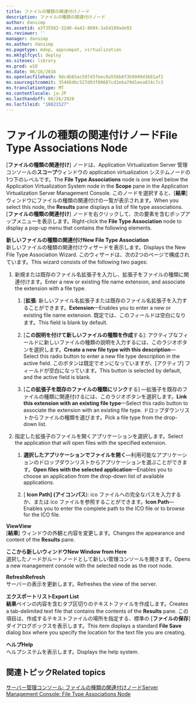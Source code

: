 ```yaml
---
title: ファイルの種類の関連付けノード
description: ファイルの種類の関連付けノード
author: dansimp
ms.assetid: a3f35562-32d0-4a43-8604-3a54189ade92
ms.reviewer: ''
manager: dansimp
ms.author: dansimp
ms.pagetype: mdop, appcompat, virtualization
ms.mktglfcycl: deploy
ms.sitesec: library
ms.prod: w10
ms.date: 06/16/2016
ms.openlocfilehash: 9dc4b65ac597d3feec0a556b8f3b9949d3681af2
ms.sourcegitcommit: 354664bc527d93f80687cd2eba70d1eea024c7c3
ms.translationtype: MT
ms.contentlocale: ja-JP
ms.lasthandoff: 06/26/2020
ms.locfileid: "10821527"
---
```

# <span data-ttu-id="81ee0-103">ファイルの種類の関連付けノード</span><span class="sxs-lookup"><span data-stu-id="81ee0-103">File Type Associations Node</span></span>


<span data-ttu-id="81ee0-104">[**ファイルの種類の関連付け**] ノードは、Application Virtualization Server 管理コンソールの**スコープ**ウィンドウの application virtualization システムノードの1つ下のレベルです。</span><span class="sxs-lookup"><span data-stu-id="81ee0-104">The **File Type Associations** node is one level below the Application Virtualization System node in the **Scope** pane in the Application Virtualization Server Management Console.</span></span> <span data-ttu-id="81ee0-105">このノードを選択すると、[**結果**] ウィンドウにファイルの種類の関連付けの一覧が表示されます。</span><span class="sxs-lookup"><span data-stu-id="81ee0-105">When you select this node, the **Results** pane displays a list of file type associations.</span></span> <span data-ttu-id="81ee0-106">[**ファイルの種類の関連付け**] ノードを右クリックして、次の要素を含むポップアップメニューを表示します。</span><span class="sxs-lookup"><span data-stu-id="81ee0-106">Right-click the **File Type Association** node to display a pop-up menu that contains the following elements.</span></span>

<a href="" id="new-file-type-association"></a>**<span data-ttu-id="81ee0-107">新しいファイルの種類の関連付け</span><span class="sxs-lookup"><span data-stu-id="81ee0-107">New File Type Association</span></span>**  
<span data-ttu-id="81ee0-108">新しいファイルの種類の関連付けウィザードを表示します。</span><span class="sxs-lookup"><span data-stu-id="81ee0-108">Displays the New File Type Association Wizard.</span></span> <span data-ttu-id="81ee0-109">このウィザードは、次の2つのページで構成されています。</span><span class="sxs-lookup"><span data-stu-id="81ee0-109">This wizard consists of the following two pages:</span></span>

1.  <span data-ttu-id="81ee0-110">新規または既存のファイル名拡張子を入力し、拡張子をファイルの種類に関連付けます。</span><span class="sxs-lookup"><span data-stu-id="81ee0-110">Enter a new or existing file name extension, and associate the extension with a file type.</span></span>

    1.  <span data-ttu-id="81ee0-111">[**拡張**: 新しいファイル名拡張子または既存のファイル名拡張子を入力することができます。</span><span class="sxs-lookup"><span data-stu-id="81ee0-111">**Extension**—Enables you to enter a new or existing file name extension.</span></span> <span data-ttu-id="81ee0-112">既定では、このフィールドは空白になります。</span><span class="sxs-lookup"><span data-stu-id="81ee0-112">This field is blank by default.</span></span>

    2.  <span data-ttu-id="81ee0-113">[**この説明を付けて新しいファイルの種類を作成**する]: アクティブなフィールドに新しいファイルの種類の説明を入力するには、このラジオボタンを選択します。</span><span class="sxs-lookup"><span data-stu-id="81ee0-113">**Create a new file type with this description**—Select this radio button to enter a new file type description in the active field.</span></span> <span data-ttu-id="81ee0-114">このボタンは既定でオンになっていますが、[アクティブ] フィールドが空白になっています。</span><span class="sxs-lookup"><span data-stu-id="81ee0-114">This button is selected by default, and the active field is blank.</span></span>

    3.  <span data-ttu-id="81ee0-115">[**この拡張子を既存のファイルの種類にリンク**する] —拡張子を既存のファイルの種類に関連付けるには、このラジオボタンを選択します。</span><span class="sxs-lookup"><span data-stu-id="81ee0-115">**Link this extension with an existing file type**—Select this radio button to associate the extension with an existing file type.</span></span> <span data-ttu-id="81ee0-116">ドロップダウンリストからファイルの種類を選びます。</span><span class="sxs-lookup"><span data-stu-id="81ee0-116">Pick a file type from the drop-down list.</span></span>

2.  <span data-ttu-id="81ee0-117">指定した拡張子のファイルを開くアプリケーションを選択します。</span><span class="sxs-lookup"><span data-stu-id="81ee0-117">Select the application that will open files with the specified extension.</span></span>

    1.  <span data-ttu-id="81ee0-118">**選択したアプリケーションでファイルを開く**—利用可能なアプリケーションのドロップダウンリストからアプリケーションを選ぶことができます。</span><span class="sxs-lookup"><span data-stu-id="81ee0-118">**Open files with the selected application**—Enables you to choose an application from the drop-down list of available applications.</span></span>

    2.  <span data-ttu-id="81ee0-119">[ **Icon Path] (アイコンパス**): ico ファイルへの完全なパスを入力するか、または ico ファイルを参照することができます。</span><span class="sxs-lookup"><span data-stu-id="81ee0-119">**Icon Path**—Enables you to enter the complete path to the ICO file or to browse for the ICO file.</span></span>

<a href="" id="view"></a>**<span data-ttu-id="81ee0-120">View</span><span class="sxs-lookup"><span data-stu-id="81ee0-120">View</span></span>**  
<span data-ttu-id="81ee0-121">[**結果**] ウィンドウの外観と内容を変更します。</span><span class="sxs-lookup"><span data-stu-id="81ee0-121">Changes the appearance and content of the **Results** pane.</span></span>

<a href="" id="new-window-from-here"></a>**<span data-ttu-id="81ee0-122">ここから新しいウィンドウ</span><span class="sxs-lookup"><span data-stu-id="81ee0-122">New Window from Here</span></span>**  
<span data-ttu-id="81ee0-123">選択したノードがルートノードとして新しい管理コンソールを開きます。</span><span class="sxs-lookup"><span data-stu-id="81ee0-123">Opens a new management console with the selected node as the root node.</span></span>

<a href="" id="refresh"></a>**<span data-ttu-id="81ee0-124">Refresh</span><span class="sxs-lookup"><span data-stu-id="81ee0-124">Refresh</span></span>**  
<span data-ttu-id="81ee0-125">サーバーの表示を更新します。</span><span class="sxs-lookup"><span data-stu-id="81ee0-125">Refreshes the view of the server.</span></span>

<a href="" id="export-list"></a>**<span data-ttu-id="81ee0-126">エクスポートリスト</span><span class="sxs-lookup"><span data-stu-id="81ee0-126">Export List</span></span>**  
<span data-ttu-id="81ee0-127">**結果**ペインの内容を含むタブ区切りのテキストファイルを作成します。</span><span class="sxs-lookup"><span data-stu-id="81ee0-127">Creates a tab-delimited text file that contains the contents of the **Results** pane.</span></span> <span data-ttu-id="81ee0-128">この項目は、作成するテキストファイルの場所を指定する、標準の [**ファイルの保存**] ダイアログボックスを表示します。</span><span class="sxs-lookup"><span data-stu-id="81ee0-128">This item displays a standard **File Save** dialog box where you specify the location for the text file you are creating.</span></span>

<a href="" id="help"></a>**<span data-ttu-id="81ee0-129">ヘルプ</span><span class="sxs-lookup"><span data-stu-id="81ee0-129">Help</span></span>**  
<span data-ttu-id="81ee0-130">ヘルプシステムを表示します。</span><span class="sxs-lookup"><span data-stu-id="81ee0-130">Displays the help system.</span></span>

## <span data-ttu-id="81ee0-131">関連トピック</span><span class="sxs-lookup"><span data-stu-id="81ee0-131">Related topics</span></span>


[<span data-ttu-id="81ee0-132">サーバー管理コンソール: ファイルの種類の関連付けノード</span><span class="sxs-lookup"><span data-stu-id="81ee0-132">Server Management Console: File Type Associations Node</span></span>](server-management-console-file-type-associations-node.md)

 

 





